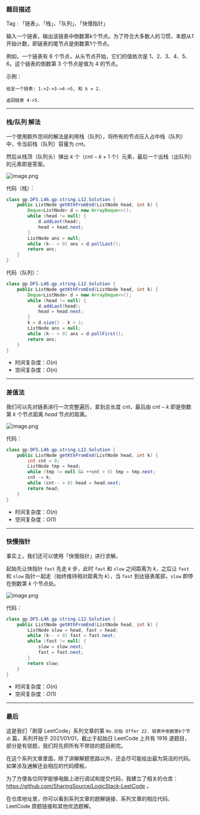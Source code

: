### 题目描述

Tag : 「链表」、「栈」、「队列」、「快慢指针」


输入一个链表，输出该链表中倒数第k个节点。为了符合大多数人的习惯，本题从1开始计数，即链表的尾节点是倒数第1个节点。

例如，一个链表有 6 个节点，从头节点开始，它们的值依次是 1、2、3、4、5、6。这个链表的倒数第 3 个节点是值为 4 的节点。

示例：
```
给定一个链表: 1->2->3->4->5, 和 k = 2.

返回链表 4->5.
```

---

### 栈/队列 解法

一个使用额外空间的解法是利用栈（队列），将所有的节点压入占中栈（队列）中，令当前栈（队列）容量为 $cnt$。

然后从栈顶（队列头）弹出 $k$ 个（$cnt - k + 1$ 个）元素，最后一个出栈（出队列）的元素即是答案。

![image.png](https://pic.leetcode-cn.com/1630544371-cFgLAj-image.png)

代码（栈）：
```Java
class gp.DFS.L46.gp.string.L12.Solution {
    public ListNode getKthFromEnd(ListNode head, int k) {
        Deque<ListNode> d = new ArrayDeque<>();
        while (head != null) {
            d.addLast(head);
            head = head.next;
        }
        ListNode ans = null;
        while (k-- > 0) ans = d.pollLast();
        return ans;
    }
}
```
代码（队列）：
```Java
class gp.DFS.L46.gp.string.L12.Solution {
    public ListNode getKthFromEnd(ListNode head, int k) {
        Deque<ListNode> d = new ArrayDeque<>();
        while (head != null) {
            d.addLast(head);
            head = head.next;
        }
        k = d.size() - k + 1;
        ListNode ans = null;
        while (k-- > 0) ans = d.pollFirst();
        return ans;
    }
}
```
* 时间复杂度：$O(n)$
* 空间复杂度：$O(n)$

---

### 差值法

我们可以先对链表进行一次完整遍历，拿到总长度 $cnt$，最后由 $cnt - k$ 即是倒数第 $k$ 个节点距离 $head$ 节点的距离。

![image.png](https://pic.leetcode-cn.com/1630543998-jOEXKC-image.png)

代码：
```Java
class gp.DFS.L46.gp.string.L12.Solution {
    public ListNode getKthFromEnd(ListNode head, int k) {
        int cnt = 0;
        ListNode tmp = head;
        while (tmp != null && ++cnt > 0) tmp = tmp.next;
        cnt -= k;
        while (cnt-- > 0) head = head.next;
        return head; 
    }
}
```
* 时间复杂度：$O(n)$
* 空间复杂度：$O(1)$

---

### 快慢指针

事实上，我们还可以使用「快慢指针」进行求解。

起始先让快指针 `fast` 先走 $k$ 步，此时 `fast` 和 `slow` 之间距离为 $k$，之后让 `fast` 和 `slow` 指针一起走（始终维持相对距离为 $k$），当 `fast` 到达链表尾部，`slow` 即停在倒数第 $k$ 个节点处。

![image.png](https://pic.leetcode-cn.com/1630544021-KRXyeD-image.png)

代码：
```Java
class gp.DFS.L46.gp.string.L12.Solution {
    public ListNode getKthFromEnd(ListNode head, int k) {
        ListNode slow = head, fast = head;
        while (k-- > 0) fast = fast.next;
        while (fast != null) {
            slow = slow.next;
            fast = fast.next;
        }
        return slow;
    }
}
```
* 时间复杂度：$O(n)$
* 空间复杂度：$O(1)$

---

### 最后

这是我们「刷穿 LeetCode」系列文章的第 `No.剑指 Offer 22. 链表中倒数第k个节点` 篇，系列开始于 2021/01/01，截止于起始日 LeetCode 上共有 1916 道题目，部分是有锁题，我们将先把所有不带锁的题目刷完。

在这个系列文章里面，除了讲解解题思路以外，还会尽可能给出最为简洁的代码。如果涉及通解还会相应的代码模板。

为了方便各位同学能够电脑上进行调试和提交代码，我建立了相关的仓库：https://github.com/SharingSource/LogicStack-LeetCode 。

在仓库地址里，你可以看到系列文章的题解链接、系列文章的相应代码、LeetCode 原题链接和其他优选题解。

